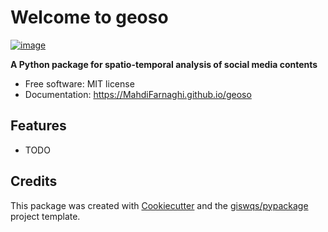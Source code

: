 # Welcome to geoso


[![image](https://img.shields.io/pypi/v/geoso.svg)](https://pypi.python.org/pypi/geoso)


**A Python package for spatio-temporal analysis of social media contents**


-   Free software: MIT license
-   Documentation: <https://MahdiFarnaghi.github.io/geoso>
    

## Features

-   TODO

## Credits

This package was created with [Cookiecutter](https://github.com/cookiecutter/cookiecutter) and the [giswqs/pypackage](https://github.com/giswqs/pypackage) project template.

